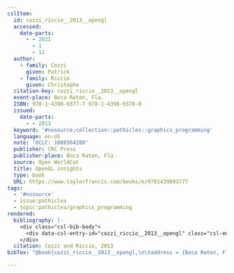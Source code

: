 ```yaml
---
cslItem:
  id: cozzi_riccio__2013__opengl
  accessed:
    date-parts:
      - - 2021
        - 1
        - 11
  author:
    - family: Cozzi
      given: Patrick
    - family: Riccio
      given: Christophe
  citation-key: cozzi_riccio__2013__opengl
  event-place: Boca Raton, Fla.
  ISBN: 978-1-4398-9377-7 978-1-4398-9376-0
  issued:
    date-parts:
      - - 2013
  keyword: '#nosource;collection::pathicles::graphics_programming'
  language: en-US
  note: 'OCLC: 1086564280'
  publisher: CRC Press
  publisher-place: Boca Raton, Fla.
  source: Open WorldCat
  title: OpenGL insights
  type: book
  URL: https://www.taylorfrancis.com/books/e/9781439893777
tags:
  - '#nosource'
  - issue:pathicles
  - topic:pathicles/graphics_programming
rendered:
  bibliography: |-
    <div class="csl-bib-body">
      <div data-csl-entry-id="cozzi_riccio__2013__opengl" class="csl-entry">Cozzi, P. and Riccio, C. 2013 <i>OpenGL insights</i>. Boca Raton, Fla.: CRC Press. Available at: https://www.taylorfrancis.com/books/e/9781439893777 (Accessed: January 11, 2021).</div>
    </div>
  citation: Cozzi and Riccio, 2013
bibTex: "@book{cozzi_riccio__2013__opengl,\n\taddress = {Boca Raton, Fla.},\n\tauthor = {Cozzi, Patrick and Riccio, Christophe},\n\tyear = {2013},\n\tnote = {OCLC: 1086564280},\n\tpublisher = {CRC Press},\n\ttitle = {OpenGL insights},\n}\n\n"

---
```

